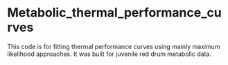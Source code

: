 # Metabolic_thermal_performance_curves
This code is for fitting thermal performance curves using mainly maximum likelihood approaches. It was built for juvenile red drum metabolic data.
